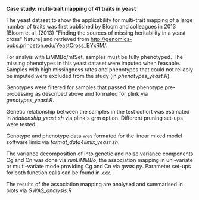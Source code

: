 **Case study: multi-trait mapping of 41 traits in yeast**

The yeast dataset to show the applicability for multi-trait mapping of a 
large number of traits was first published by Bloom and colleagues in 2013 
[Bloom et al, (2013) "Finding the sources of missing heritability in a yeast
cross" Nature]  and retrieved from
http://genomics-pubs.princeton.edu/YeastCross_BYxRM/.

For analyis with LiMMBo/mtSet, samples must be fully phenotyped. The missing 
phenotypes in this yeast dataset were imputed when feasable. Samples with
high missingness rates and phenotypes that could not reliably be imputed were
excluded from the study (in *phenotypes_yeast.R*).

Genotypes were filtered for samples that passed the phenotype pre-processing
as described above and formated for plink via *genotypes_yeast.R*. 

Genetic relationship between the samples in the test cohort was estimated in 
*relationship_yeast.sh* via plink's grm option. Different pruning set-ups 
were tested.

Genotype and phenotype data was formated for the linear mixed model software
limix via *format_data4limix_yeast.sh*.

The variance decomposition of into genetic and noise variance components 
Cg and Cn was done via *runLiMMBo*, the association mapping in 
uni-variate or multi-variate mode providing Cg and Cn via *gwas.py*. 
Parameter set-ups for both function calls can be found in *xxx*.

The results of the association mapping are analysed and summarised in
plots via *GWAS_analysis.R*






